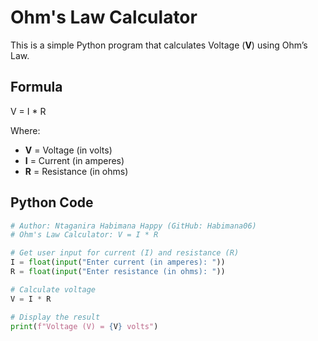 # Ohm's Law Calculator

This is a simple Python program that calculates Voltage (**V**) using Ohm’s Law.

## Formula

V = I * R

Where:
- **V** = Voltage (in volts)
- **I** = Current (in amperes)
- **R** = Resistance (in ohms)

## Python Code
```python
# Author: Ntaganira Habimana Happy (GitHub: Habimana06)
# Ohm's Law Calculator: V = I * R

# Get user input for current (I) and resistance (R)
I = float(input("Enter current (in amperes): "))
R = float(input("Enter resistance (in ohms): "))

# Calculate voltage
V = I * R

# Display the result
print(f"Voltage (V) = {V} volts")
